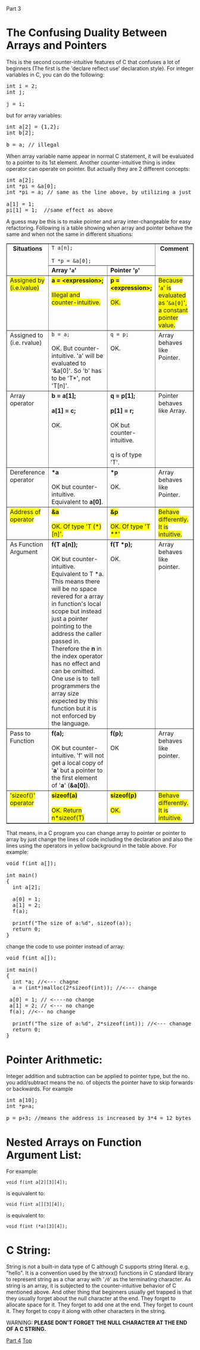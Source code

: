 
Part 3

# **The Confusing Duality Between Arrays and Pointers**

This is the second counter-intuitive features of C that confuses a lot of beginners (The first is the &#39;declare reflect use&#39; declaration style). For integer variables in C, you can do the following:
<pre>
int i = 2;
int j;

j = i;
</pre>
but for array variables:
<pre>
int a[2] = {1,2};
int b[2];

b = a; // illegal
</pre>
When array variable name appear in normal C statement, it will be evaluated to a pointer to its 1st element. Another counter-intuitive thing is index operator can operate on pointer. But actually they are 2 different concepts:
<pre>
int a[2];
int *pi = &amp;a[0]; 
int *pi = a; // same as the line above, by utilizing a just mentioned counter-intuitive feature of C

a[1] = 1;
pi[1] = 1;  //same effect as above
</pre>
A guess may be this is to make pointer and array inter-changeable for easy refactoring. Following is a table showing when array and pointer behave the same and when not the same in different situations:

<table cellspacing="0" cellpadding="4" border="1">
 <colgroup><col>
 <col>
 <col>
 <col>
 </colgroup><tbody>
<tr valign="TOP">
  <td rowspan="2" ><div align="CENTER">
<b>Situations</b></div>
</td>
  <td colspan="2" ><div style="margin-bottom: 0.2in;">
<code>T a[n];</code></div>
<code>T *p = &amp;a[0];</code>
   </td>
  <td rowspan="2" ><div align="CENTER">
<b>Comment</b></div>
</td>
 </tr>
<tr valign="TOP">
 <td ><b>Array '<code>a</code>'</b></td>
 <td ><b>Pointer '<code>p</code>'</b></td>
 </tr>
<tr valign="TOP">
  <td ><span style="background: #ffff00;">Assigned by (i.e.lvalue)</span></td>
  <td ><div style="margin-bottom: 0.2in;">
<b><span style="background: #ffff00;">a
   = &lt;expression&gt;;</span></b></div>
<span style="background: #ffff00;">Illegal and
   counter-intuitive.</span></td>
  <td ><div style="margin-bottom: 0.2in;">
<b><span style="background: #ffff00;">p
   = &lt;expression&gt;;</span></b></div>
<span style="background: #ffff00;">OK.</span></td>
  <td ><span style="background: #ffff00;">Because '<code>a</code>' is
   evaluated as '<code>&amp;a[0]</code>', a constant pointer value.</span></td>
 </tr>
<tr valign="TOP">
  <td >Assigned to (i.e. rvalue)</td>
  <td ><div style="margin-bottom: 0.2in;">
<code>b = a;</code></div>
OK. But counter-intuitive. 'a' will be evaluated to '&amp;a[0]'.
   So 'b' has to be 'T*', not 'T[n]'.</td>
  <td ><div style="margin-bottom: 0.2in;">
<code>q = p;</code></div>
OK.</td>
  <td >Array behaves like Pointer. 
   </td>
 </tr>
<tr valign="TOP">
  <td >Array operator</td>
  <td ><div style="margin-bottom: 0.2in;">
<b>b = a[1];</b></div>
<div style="margin-bottom: 0.2in;">
<b>a[1] = c;</b></div>
OK. 
   </td>
  <td ><div style="margin-bottom: 0.2in;">
<b>q = p[1];</b></div>
<div style="margin-bottom: 0.2in;">
<b>p[1] = r;</b></div>
<div style="margin-bottom: 0.2in;">
OK but counter-intuitive.</div>
q is of type 'T'.</td>
  <td >Pointer behaves like Array. 
   </td>
 </tr>
<tr valign="TOP">
  <td >Dereference operator</td>
  <td ><div style="margin-bottom: 0.2in;">
<b>*a</b></div>
OK but counter-intuitive. Equivalent to <b>a[0]</b>.</td>
  <td ><div style="margin-bottom: 0.2in;">
<b>*p</b></div>
OK.</td>
  <td >Array behaves like Pointer. 
   </td>
 </tr>
<tr valign="TOP">
  <td ><span style="background: #ffff00;">Address of operator</span></td>
  <td ><div style="margin-bottom: 0.2in;">
<b><span style="background: #ffff00;">&amp;a</span></b></div>
<span style="background: #ffff00;">OK. Of type 'T (*)[n]'.</span></td>
  <td ><div style="margin-bottom: 0.2in;">
<b><span style="background: #ffff00;">&amp;p</span></b></div>
<span style="background: #ffff00;">OK. Of type 'T **'</span></td>
  <td ><span style="background: #ffff00;">Behave differently. It is
   intuitive.</span></td>
 </tr>
<tr valign="TOP">
  <td >As Function Argument 
   </td>
  <td ><div style="margin-bottom: 0.2in;">
<b>f(T a[n]);</b></div>
OK but counter-intuitive. Equivalent to T *a. This means there
   will be no space revered for a array in function's local scope but
   instead just a pointer pointing to the address the caller passed
   in. Therefore the <b>n</b> in the index operator has no effect and
   can be omitted. One use is to&nbsp; tell programmers the array
   size expected by this function but it is not enforced by the
   language.</td>
  <td ><div style="margin-bottom: 0.2in;">
<b>f(T *p);</b></div>
OK.</td>
  <td >Array behaves like pointer.</td>
 </tr>
<tr valign="TOP">
  <td >Pass to Function</td>
  <td ><div style="margin-bottom: 0.2in;">
<b>f(a);</b></div>
OK but counter-intuitive. 'f' will not get a local copy of '<b>a</b>'
   but a pointer to the first element of '<b>a</b>' (<b>&amp;a[0]</b>).</td>
  <td ><div style="margin-bottom: 0.2in;">
<b>f(p);</b></div>
OK</td>
  <td >Array behaves like pointer.</td>
 </tr>
<tr valign="TOP">
  <td ><span style="background: #ffff00;">'sizeof()' operator</span></td>
  <td ><div style="margin-bottom: 0.2in;">
<b><span style="background: #ffff00;">sizeof(a)</span></b></div>
<span style="background: #ffff00;">OK. Return n*sizeof(T)</span></td>
  <td ><div style="margin-bottom: 0.2in;">
<b><span style="background: #ffff00;">sizeof(p)</span></b></div>
<span style="background: #ffff00;">OK.</span></td>
  <td ><span style="background: #ffff00;">Behave differently. It is
   intuitive.</span></td>
 </tr>
</tbody></table>

That means, in a C program you can change array to pointer or pointer to array by just change the lines of code including the declaration and also the lines using the operators in yellow background in the table above. For example:
<pre>
void f(int a[]);

int main()
{
  int a[2];

  a[0] = 1;
  a[1] = 2;
  f(a);

  printf(&quot;The size of a:%d&quot;, sizeof(a));
  return 0;
}
</pre>
change the code to use pointer instead of array:
<pre>
void f(int a[]);

int main()
{
  int *a; //&lt;--- chagne
  a = (int*)malloc(2*sizeof(int)); //&lt;--- change

 a[0] = 1; // &lt;----no change
 a[1] = 2; // &lt;--- no change
 f(a); //&lt;-- no change

  printf(&quot;The size of a:%d&quot;, 2*sizeof(int)); //&lt;--- chanage
  return 0;
}
</pre>
# **Pointer Arithmetic:**

Integer addition and subtraction can be applied to pointer type, but the no. you add/subtract means the no. of objects the pointer have to skip forwards or backwards. For example
<pre>
int a[10];
int *p=a;

p = p+3; //means the address is increased by 3*4 = 12 bytes because integer is 4-byte long.
</pre>
# **Nested Arrays on Function Argument List:**

For example:

<code>void f(int a[2][3][4]);</code>

is equivalent to:

<code>void f(int a[][3][4]);</code>

is equivalent to:

<code>void f(int (\*a)[3][4]);</code>

# **C String:**

String is not a built-in data type of C although C supports string literal. e.g. &quot;hello&quot;. It is a convention used by the strxxx() functions in C standard library to represent string as a char array with &#39;<code>/0</code>&#39; as the terminating character. As string is an array, it is subjected to the counter-intuitive behavior of C mentioned above. And other thing that beginners usually get trapped is that they usually forget about the null character  at the end. They forget to allocate space for it. They forget to add one at the end. They forget to count it. They forget to copy it along with other characters in the string.

WARNING:
**PLEASE DON&#39;T FORGET THE NULL CHARACTER AT THE END OF A C STRING.**

[Part 4](https://github.com/winkeung/C-Concepts/blob/master/C_Concepts_Part4.md)
[Top](https://github.com/winkeung/C-Concepts/blob/master/README.md)

